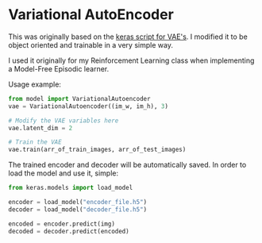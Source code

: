 # Variational AutoEncoder

This was originally based on the [keras script for VAE's](https://github.com/keras-team/keras/blob/master/examples/variational_autoencoder.py).
I modified it to be object oriented and trainable in a very simple way.

I used it originally for my Reinforcement Learning class when implementing a Model-Free Episodic learner. 

Usage example:
```python
from model import VariationalAutoencoder
vae = VariationalAutoencoder((im_w, im_h), 3)

# Modify the VAE variables here
vae.latent_dim = 2

# Train the VAE
vae.train(arr_of_train_images, arr_of_test_images)
```

The trained encoder and decoder will be automatically saved. In order to load the model and use it, simple:
```python
from keras.models import load_model

encoder = load_model("encoder_file.h5")
decoder = load_model("decoder_file.h5")

encoded = encoder.predict(img)
decoded = decoder.predict(encoded)
```
